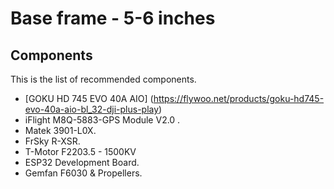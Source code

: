 # Base frame - 5-6 inches
## Components
This is the list of recommended components. 
- [GOKU HD 745 EVO 40A AIO] (https://flywoo.net/products/goku-hd745-evo-40a-aio-bl_32-dji-plus-play)
- iFlight M8Q-5883-GPS Module V2.0 .
- Matek 3901-L0X.
- FrSky R-XSR.
- T-Motor F2203.5 - 1500KV 
- ESP32 Development Board. 
- Gemfan F6030 & Propellers.
